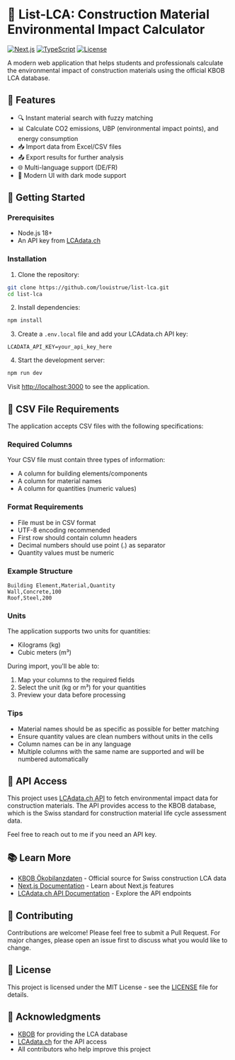 # 🌱 List-LCA: Construction Material Environmental Impact Calculator

[![Next.js](https://img.shields.io/badge/Next.js-15.1.4+-000000?style=for-the-badge&logo=next.js&logoColor=white)](https://nextjs.org/)
[![TypeScript](https://img.shields.io/badge/TypeScript-5.0+-3178C6?style=for-the-badge&logo=typescript&logoColor=white)](https://www.typescriptlang.org/)
[![License](https://img.shields.io/badge/license-MIT-green?style=for-the-badge)](LICENSE)

A modern web application that helps students and professionals calculate the environmental impact of construction materials using the official KBOB LCA database.

## 🎯 Features

- 🔍 Instant material search with fuzzy matching
- 📊 Calculate CO2 emissions, UBP (environmental impact points), and energy consumption
- 📥 Import data from Excel/CSV files
- 📤 Export results for further analysis
- 🌐 Multi-language support (DE/FR)
- 🎨 Modern UI with dark mode support

## 🚀 Getting Started

### Prerequisites

- Node.js 18+
- An API key from [LCAdata.ch](https://www.lcadata.ch)

### Installation

1. Clone the repository:

```bash
git clone https://github.com/louistrue/list-lca.git
cd list-lca
```

2. Install dependencies:

```bash
npm install
```

3. Create a `.env.local` file and add your LCAdata.ch API key:

```env
LCADATA_API_KEY=your_api_key_here
```

4. Start the development server:

```bash
npm run dev
```

Visit [http://localhost:3000](http://localhost:3000) to see the application.

## 📄 CSV File Requirements

The application accepts CSV files with the following specifications:

### Required Columns

Your CSV file must contain three types of information:

- A column for building elements/components
- A column for material names
- A column for quantities (numeric values)

### Format Requirements

- File must be in CSV format
- UTF-8 encoding recommended
- First row should contain column headers
- Decimal numbers should use point (.) as separator
- Quantity values must be numeric

### Example Structure

```csv
Building Element,Material,Quantity
Wall,Concrete,100
Roof,Steel,200
```

### Units

The application supports two units for quantities:

- Kilograms (kg)
- Cubic meters (m³)

During import, you'll be able to:

1. Map your columns to the required fields
2. Select the unit (kg or m³) for your quantities
3. Preview your data before processing

### Tips

- Material names should be as specific as possible for better matching
- Ensure quantity values are clean numbers without units in the cells
- Column names can be in any language
- Multiple columns with the same name are supported and will be numbered automatically

## 🔑 API Access

This project uses [LCAdata.ch API](https://www.lcadata.ch) to fetch environmental impact data for construction materials. The API provides access to the KBOB database, which is the Swiss standard for construction material life cycle assessment data.

Feel free to reach out to me if you need an API key.

## 📚 Learn More

- [KBOB Ökobilanzdaten](https://www.kbob.admin.ch/de/oekobilanzdaten-im-baubereich) - Official source for Swiss construction LCA data
- [Next.js Documentation](https://nextjs.org/docs) - Learn about Next.js features
- [LCAdata.ch API Documentation](https://www.lcadata.ch/api-docs) - Explore the API endpoints

## 🤝 Contributing

Contributions are welcome! Please feel free to submit a Pull Request. For major changes, please open an issue first to discuss what you would like to change.

## 📄 License

This project is licensed under the MIT License - see the [LICENSE](LICENSE) file for details.

## 🙏 Acknowledgments

- [KBOB](https://www.kbob.admin.ch/) for providing the LCA database
- [LCAdata.ch](https://www.lcadata.ch) for the API access
- All contributors who help improve this project
